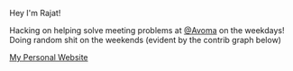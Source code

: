 Hey I'm Rajat!

Hacking on helping solve meeting problems at [@Avoma](https://avoma.com) on the weekdays! Doing random shit on the weekends (evident by the contrib graph below)

[My Personal Website](https://rajatkulkarni.dev)
